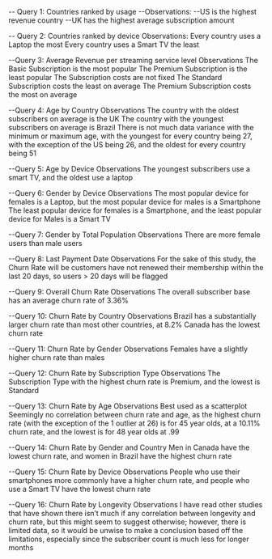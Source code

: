 -- Query 1: Countries ranked by usage
	--Observations:
    --US is the highest revenue country
    --UK has the highest average subscription amount

-- Query 2: Countries ranked by device
	Observations:
    Every country uses a Laptop the most
    Every country uses a Smart TV the least

--Query 3: Average Revenue per streaming service level
	Observations
    The Basic Subscription is the most popular
    The Premium Subscription is the least popular
    The Subscription costs are not fixed
    The Standard Subscription costs the least on average
    The Premium Subscription costs the most on average

--Query 4: Age by Country
	Observations
    The country with the oldest subscribers on average is the UK
    The country with the youngest subscribers on average is Brazil
    There is not much data variance with the minimum or maximum age, with the youngest for every country being 27, with the exception of the US being 26, and the oldest for every country being 51

--Query 5: Age by Device
	Observations
    The youngest subscribers use a smart TV, and the oldest use a laptop

--Query 6: Gender by Device
	Observations
    The most popular device for females is a Laptop, but the most popular device for males is a Smartphone
    The least popular device for females is a Smartphone, and the least popular device for Males is a Smart TV

--Query 7: Gender by Total Population
	Observations
    There are more female users than male users

--Query 8: Last Payment Date
	Observations
    For the sake of this study, the Churn Rate will be customers have not renewed their membership within the last 20 days, so users > 20 days will be flagged

--Query 9: Overall Churn Rate
  Observations
    The overall subscriber base has an average churn rate of 3.36%

--Query 10: Churn Rate by Country
	Observations
    Brazil has a substantially larger churn rate than most other countries, at 8.2%
    Canada has the lowest churn rate

--Query 11: Churn Rate by Gender
  Observations
    Females have a slightly higher churn rate than males

--Query 12: Churn Rate by Subscription Type
	Observations
    The Subscription Type with the highest churn rate is Premium, and the lowest is Standard

--Query 13: Churn Rate by Age
  Observations
    Best used as a scatterplot
    Seemingly no correlation between churn rate and age, as the highest churn rate (with the exception of the 1 outlier at 26) is for 45 year olds, at a 10.11% churn rate, and the lowest is for 48 year olds at .99

--Query 14: Churn Rate by Gender and Country
    Men in Canada have the lowest churn rate, and women in Brazil have the highest churn rate

--Query 15: Churn Rate by Device
  Observations
    People who use their smartphones more commonly have a higher churn rate, and people who use a Smart TV have the lowest churn rate

--Query 16: Churn Rate by Longevity
Observations
I have read other studies that have shown there isn’t much if any correlation between longevity and churn rate, but this might seem to suggest otherwise; however, there is limited data, so it would be unwise to make a conclusion based off the limitations, especially since the subscriber count is much less for longer months
